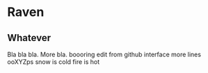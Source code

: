 # Raven
## Whatever

Bla bla bla.
More bla.
boooring
edit from github interface
more lines
ooXYZps
snow is cold
fire is hot
